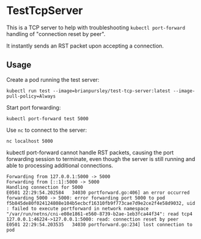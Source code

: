 # TestTcpServer

This is a TCP server to help with troubleshooting `kubectl port-forward` handling of "connection reset by peer".

It instantly sends an RST packet upon accepting a connection.

## Usage

Create a pod running the test server:
```shell
kubectl run test --image=brianpursley/test-tcp-server:latest --image-pull-policy=Always
```

Start port forwarding:
```shell
kubectl port-forward test 5000
```

Use `nc` to connect to the server:
```shell
nc localhost 5000
```

kubectl port-forward cannot handle RST packets, causing the port forwarding session to terminate, even though the server is still running and able to processing additional connections.
```shell
Forwarding from 127.0.0.1:5000 -> 5000
Forwarding from [::1]:5000 -> 5000
Handling connection for 5000
E0501 22:29:54.202584   34030 portforward.go:406] an error occurred forwarding 5000 -> 5000: error forwarding port 5000 to pod f5b845de80f024124808e104b5ecbcf16310fb9f773cae7d9e2ce2f4e58d9032, uid : failed to execute portforward in network namespace "/var/run/netns/cni-e08e1861-e560-8739-b2ae-1eb3fca44f34": read tcp4 127.0.0.1:46224->127.0.0.1:5000: read: connection reset by peer
E0501 22:29:54.203535   34030 portforward.go:234] lost connection to pod
```

